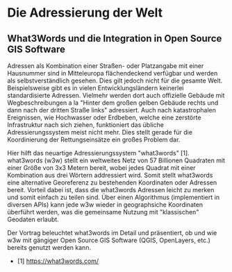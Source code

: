 # Die Adressierung der Welt

## What3Words und die Integration in Open Source GIS Software

Adressen als Kombination einer Straßen- oder Platzangabe mit einer Hausnummer sind in Mitteleuropa flächendeckend verfügbar und werden als selbstverständlich gesehen. Dies gilt jedoch nicht für die gesamte Welt. Beispielsweise gibt es in vielen Entwicklungsländern keinerlei standardisierte Adressen. Vielmehr werden dort auch offizielle Gebäude mit Wegbeschreibungen a la "Hinter dem großen gelben Gebäude rechts und dann nach der dritten Straße links" adressiert. Auch nach katastrophalen Ereignissen, wie Hochwasser oder Erdbeben, welche eine zerstörte Infrastruktur nach sich ziehen, funktioniert das übliche Adressierungssystem meist nicht mehr. Dies stellt gerade für die Koordinierung der Rettungseinsätze ein großes Problem dar.

Hier hilft das neuartige Adressierungssystem "what3words" [1]. what3words (w3w) stellt ein weltweites Netz von 57 Billionen Quadraten mit einer Größe von 3x3 Metern bereit, wobei jedes Quadrat mit einer Kombination aus drei Wörtern addressiert wird. Somit stellt what3words eine alternative Georeferenz zu bestehenden Koordinaten oder Adressen bereit. Vorteil dabei ist, dass die what3words Adressen leicht zu merken und somit einfach zu teilen sind. Über einen Algorithmus (implementiert in diversen APIs) kann jede w3w wieder in geographsiche Koordinaten überführt werden, was die gemeinsame Nutzung mit "klassischen" Geodaten erlaubt.

Der Vortrag beleuchtet what3words im Detail und präsentiert, ob und wie w3w mit gängiger Open Source GIS Software (QGIS, OpenLayers, etc.) bereits genutzt werden kann.

* [1] https://what3words.com/

